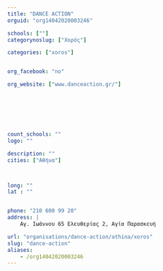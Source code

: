 ```yaml
---
title: "DANCE ACTION"
orguid: "org14042020003246"

schools: [""]
categorynoslug: ["Χορός"]

categories: ["xoros"]


org_facebook: "no"

org_website: ["www.danceaction.gr/"]







count_schools: ""
logo: ""

description: ""
cities: ["Αθήνα"]



long: ""
lat : ""


phone: "210 600 99 20"
address: |
    Αγ. Ιωάννου 65 Ελευθερίας 2, Αγία Παρασκευή

url: "organisations/dance-action/athina/xoros"
slug: "dance-action"
aliases:
    - /org14042020003246
---
```




